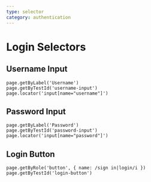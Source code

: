 ```yaml
---
type: selector
category: authentication
---
```


# Login Selectors

## Username Input
```
page.getByLabel('Username')
page.getByTestId('username-input')
page.locator('input[name="username"]')
```

## Password Input
```
page.getByLabel('Password')
page.getByTestId('password-input')
page.locator('input[name="password"]')
```

## Login Button
```
page.getByRole('button', { name: /sign in|login/i })
page.getByTestId('login-button')
```
